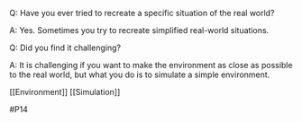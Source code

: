 Q: Have you ever tried to recreate a specific situation of the real world?

A: Yes. Sometimes you try to recreate simplified real-world situations.

Q: Did you find it challenging?

A: It is challenging if you want to make the environment as close as possible to the real world, but what you do is to simulate a simple environment.

[[Environment]]
[[Simulation]]

#P14 